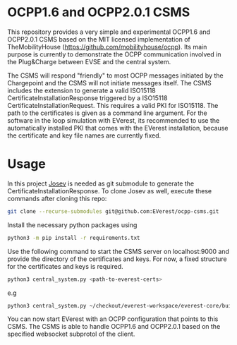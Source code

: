 # OCPP1.6 and OCPP2.0.1 CSMS
This repository provides a very simple and experimental OCPP1.6 and OCPP2.0.1 CSMS based on the MIT licensed implementation of TheMobilityHouse (https://github.com/mobilityhouse/ocpp). Its main purpose is currently to demonstrate the OCPP communication involved in the Plug&Charge between EVSE and the central system. 

The CSMS will respond "friendly" to most OCPP messages initiated by the Chargepoint and the CSMS will not initiate messages itself. The CSMS includes the extension to generate a valid ISO15118 CertificateInstallationResponse triggered by a ISO15118 CertificateInstallationRequest. This requires a valid PKI for ISO15118. The path to the certificates is given as a command line argument. For the software in the loop simulation with EVerest, its recommended to use the automatically installed PKI that comes with the EVerest installation, because the certificate and key file names are currently fixed.

# Usage

In this project [Josev](https://github.com/EVerest/ext-switchev-iso15118) is needed as git submodule to generate the CertificateInstallationResponse. To clone Josev as well, execute these commands after cloning this repo:

```bash
git clone --recurse-submodules git@github.com:EVerest/ocpp-csms.git
```

Install the necessary python packages using

```bash
python3 -m pip install -r requirements.txt
```

Use the following command to start the CSMS server on localhost:9000 and provide the directory of the certificates and keys. For now, a fixed structure for the certificates and keys is required. 

```bash
python3 central_system.py <path-to-everest-certs>
```

e.g

```bash
python3 central_system.py ~/checkout/everest-workspace/everest-core/build/dist/etc/everest/certs/
```

You can now start EVerest with an OCPP configuration that points to this CSMS. The CSMS is able to handle OCPP1.6 and OCPP2.0.1 based on the specified websocket subprotol of the client.
